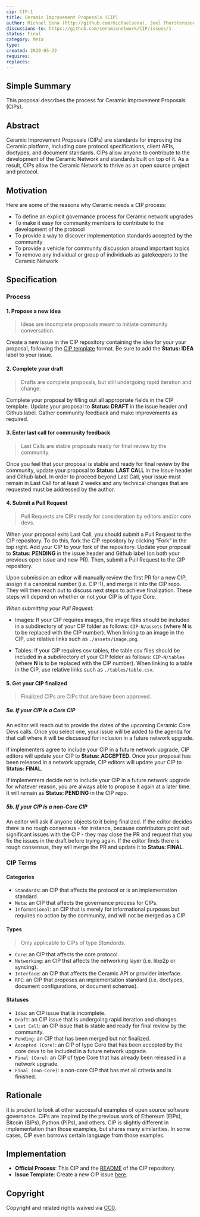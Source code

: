 ```yaml
---
cip: CIP-1
title: Ceramic Improvement Proposals (CIP)
author: Michael Sena (http://github.com/michaelsena), Joel Thorstensson (http://github.com/oed), Daniel Zuckerman (http://github.com/dazuck)
discussions-to: https://github.com/ceramicnetwork/CIP/issues/1
status: Final
category: Meta
type:
created: 2020-05-22
requires:
replaces:
---
```

  
## Simple Summary

This proposal describes the process for Ceramic Improvement Proposals (CIPs).


## Abstract

Ceramic Improvement Proposals (CIPs) are standards for improving the Ceramic platform, including core protocol specifications, client APIs, doctypes, and document standards. CIPs allow anyone to contribute to the development of the Ceramic Network and standards built on top of it. As a result, CIPs allow the Ceramic Network to thrive as an open source project and protocol.


## Motivation

Here are some of the reasons why Ceramic needs a CIP process:
- To define an explicit governance process for Ceramic network upgrades
- To make it easy for community members to contribute to the development of the protocol
- To provide a way to discover implementation standards accepted by the community
- To provide a vehicle for community discussion around important topics
- To remove any individual or group of individuals as gatekeepers to the Ceramic Network


## Specification

### Process

#### 1. Propose a new idea

> Ideas are incomplete proposals meant to initiate community conversation.

Create a new issue in the CIP repository containing the idea for your your proposal, following the [CIP template](https://github.com/ceramicnetwork/CIP/issues/new?assignees=&labels=&template=new-cip.md&title=) format. Be sure to add the **Status: IDEA** label to your issue.

#### 2. Complete your draft

> Drafts are complete proposals, but still undergoing rapid iteration and change.

Complete your proposal by filling out all appropriate fields in the CIP template. Update your proposal to **Status: DRAFT** in the issue header and Github label. Gather community feedback and make improvements as required.

#### 3. Enter last call for community feedback

> Last Calls are stable proposals ready for final review by the community.

Once you feel that your proposal is stable and ready for final review by the community, update your proposal to **Status: LAST CALL** in the issue header and Github label. In order to proceed beyond Last Call, your issue must remain in Last Call for at least 2 weeks and any technical changes that are requested must be addressed by the author.

#### 4. Submit a Pull Request

> Pull Requests are CIPs ready for consideration by editors and/or core devs.

When your proposal exits Last Call, you should submit a Pull Request to the CIP repository. To do this, fork the CIP repository by clicking "Fork" in the top right. Add your CIP to your fork of the repository. Update your proposal to **Status: PENDING** in the issue header and Github label (on both your previous open issue and new PR). Then, submit a Pull Request to the CIP repository.

Upon submission an editor will manually review the first PR for a new CIP, assign it a canonical number (i.e. CIP-1), and merge it into the CIP repo. They will then reach out to discuss next steps to achieve finalization. These steps will depend on whether or not your CIP is of type Core.

*When submitting your Pull Request:*

- Images: If your CIP requires images, the image files should be included in a subdirectory of your CIP folder as follows: `CIP-N/assets` (where **N** is to be replaced with the CIP number). When linking to an image in the CIP, use relative links such as `./assets/image.png`.

- Tables: If your CIP requires csv tables, the table csv files should be included in a subdirectory of your CIP folder as follows: `CIP-N/tables` (where **N** is to be replaced with the CIP number). When linking to a table in the CIP, use relative links such as `./tables/table.csv`.

#### 5. Get your CIP finalized

> Finalized CIPs are CIPs that are have been approved.

##### 5a. If your CIP is a Core CIP

An editor will reach out to provide the dates of the upcoming Ceramic Core Devs calls. Once you select one, your issue will be added to the agenda for that call where it will be discussed for inclusion in a future network upgrade. 

If implementers agree to include your CIP in a future network upgrade, CIP editors will update your CIP to **Status: ACCEPTED**. Once your proposal has been released in a network upgrade, CIP editors will update your CIP to **Status: FINAL**.

If implementers decide not to include your CIP in a future network upgrade for whatever reason, you are always able to propose it again at a later time. It will remain as **Status: PENDING** in the CIP repo.

##### 5b. If your CIP is a non-Core CIP

An editor will ask if anyone objects to it being finalized. If the editor decides there is no rough consensus - for instance, because contributors point out significant issues with the CIP - they may close the PR and request that you fix the issues in the draft before trying again. If the editor finds there is rough consensus, they will merge the PR and update it to **Status: FINAL**.

### CIP Terms

#### Categories

- `Standards`: an CIP that affects the protocol or is an implementation standard.
- `Meta`: an CIP that affects the governance process for CIPs.
- `Informational`: an CIP that is merely for informational purposes but requires no action by the community, and will not be merged as a CIP.

#### Types

> Only applicable to CIPs of type *Standards*.

- `Core`: an CIP that affects the core protocol.
- `Networking`: an CIP thst affects the networking layer (i.e. libp2p or syncing).
- `Interface`: an CIP that affects the Ceramic API or provider interface.
- `RFC`: an CIP that proposes an implementation standard (i.e. doctypes, document configurations, or document schemas).

#### Statuses

- `Idea`: an CIP issue that is incomplete.
- `Draft`: an CIP issue that is undergoing rapid iteration and changes.
- `Last Call`: an CIP issue that is stable and ready for final review by the community.
- `Pending`: an CIP that has been merged but not finalized.
- `Accepted (Core)`: an CIP of type Core that has been accepted by the core devs to be included in a future network upgrade.
- `Final (Core)`: an CIP of type Core that has already been released in a network upgrade.
- `Final (non-Core)`: a non-core CIP that has met all criteria and is finished.


## Rationale

It is prudent to look at other successful examples of open source software governance. CIPs are inspired by the previous work of Ethereum (EIPs), Bitcoin (BIPs), Python (PIPs), and others. CIP is slightly different in implementation than those examples, but shares many similarities. In some cases, CIP even borrows certain language from those examples.


## Implementation

- **Official Process**: This CIP and the [README](https://github.com/ceramicnetwork/CIP) of the CIP repository.
- **Issue Template**: Create a new CIP issue [here](https://github.com/ceramicnetwork/CIP/issues/new?assignees=&labels=&template=new-cip.md&title=).


## Copyright
Copyright and related rights waived via [CC0](https://creativecommons.org/publicdomain/zero/1.0/).
